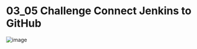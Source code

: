 # 03_05 Challenge Connect Jenkins to GitHub
![image](https://github.com/user-attachments/assets/b70ed28a-979b-4259-9626-4d5931780208)
